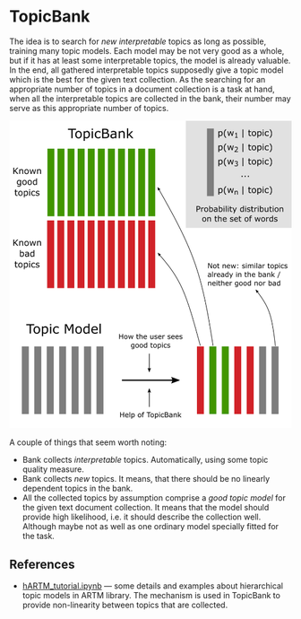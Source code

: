 # TopicBank

The idea is to search for *new* *interpretable* topics as long as possible, training many topic models.
Each model may be not very good as a whole, but if it has at least some interpretable topics, the model is already valuable.
In the end, all gathered interpretable topics supposedly give a topic model which is the best for the given text collection.
As the searching for an appropriate number of topics in a document collection is a task at hand, when all the interpretable topics are collected in the bank, their number may serve as this appropriate number of topics.

![The idea behind TopicBank](docs/images/topic_bank_concept.png)

A couple of things that seem worth noting:
* Bank collects *interpretable* topics.
Automatically, using some topic quality measure.
* Bank collects *new* topics.
It means, that there should be no linearly dependent topics in the bank.
* All the collected topics by assumption comprise a *good topic model* for the given text document collection.
It means that the model should provide high likelihood, i.e. it should describe the collection well.
Although maybe not as well as one ordinary model specially fitted for the task.


## References

* [hARTM_tutorial.ipynb](https://github.com/bigartm/bigartm-book/blob/master/hARTM_tutorial.ipynb) — some details and examples about hierarchical topic models in ARTM library. The mechanism is used in TopicBank to provide non-linearity between topics that are collected.
